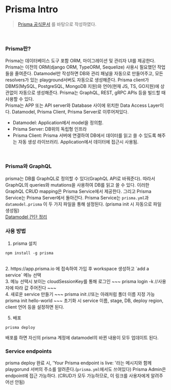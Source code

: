# Prisma Intro

>[Prisma 공식문서](https://www.prisma.io/docs) 를 바탕으로 작성하였다.
<br/>

### Prisma란?
Prisma는 데이터베이스 도구 포함 ORM, 마이그레이션 및 관리자 UI를 제공한다.
Prisma는 이전의 ORM(django ORM, TypeORM, Sequelize) 사용시 필요했던 작업들을 줄여준다. Datamodel만 작성하면 DB와 관리 패널을 자동으로 만들어주고, 모든 resolvers가 있는 playground서버도 자동으로 생성해준다. Prisma client가 DBMS(MySQL, PostgreSQL, MongoDB 지원)와 언어(현재 JS, TS, GO지원)에 상관없이 자동으로 생성해준다. Prisma는 GraphQL, REST, gRPC APIs 등을 빌드할 때 사용할 수 있다.
<br/>
Prisma는 APP 또는 API server와 Database 사이에 위치한 Data Access Layer이다. Datamodel, Prisma Client, Prisma Server로 이루어져있다.
- Datamodel: Application에서 model을 정의함.
- Prisma Server: DB위의 독립형 인프라
- Prisma Client: Prisma 서버에 연결하여 DB에서 데이터를 읽고 쓸 수 있도록 해주는 자동 생성 라이브러리. Application에서 데이터에 접근시 사용됨.
<br/>

### Prisma와 GraphQL
prisma는 DB를 GraphQL로 정의할 수 있다(GraphQL API로 바꿔준다). 따라서 GraphQL의 queries와 mutations을 사용하여 DB를 읽고 쓸 수 있다.
이러한 GraphQL CRUD mapping은 Prisma Service에서 제공한다. 그리고 Prisma Service는 Prisma Server에서 돌아간다. Prisma Service는 `prisma.yml`과 `datamodel.prisma` 이 두 가지 파일을 통해 설정된다. (prisma init 시 자동으로 파일 생성됨)<br/>
[Datamodel 간단 정리](Prisma-Datamodel.md)<br/>

### 사용 방법

1. prisma 설치
~~~
npm install -g prisma
~~~
<br/>
2. https://app.prisma.io 에 접속하여 가입 후 workspace 생성하고
`add a service` 메뉴 선택
<br/>
3. 메뉴 선택시 보이는 cloudSessionKey를 통해 로그인
~~~
prisma login -k //사용자에 따라 값 주어진다
~~~
<br/>
4. 새로운 service 만들기
~~~
prisma init
//또는 아래처럼 폴더 이름 지정 가능
prisma init hello-world
~~~
초기화 시 service 이름, stage, DB, deploy region, client 언어 등을 설정하면 된다.<br/>

5. 배포
~~~
prisma deploy
~~~
배포를 하면 자신의 prisma 계정에 datamodel의 바뀐 내용이 모두 업데이트 된다.<br/>



### Service endpoints
prisma deploy 완료 시, 'Your Prisma endpoint is live: '라는 메시지와 함께 playgorund 서버의 주소를 알려준다.(`prisma.yml`에서도 쓰여있다) Prisma Admin은 endpoint에 접근 가능하다.
(CRUD가 모두 가능하므로, 이 링크를 사용자에게 알려주어선 안됨)
